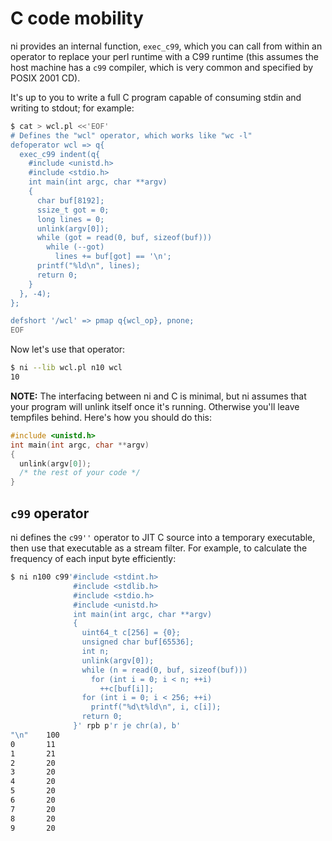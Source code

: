 # C code mobility
ni provides an internal function, `exec_c99`, which you can call from within an
operator to replace your perl runtime with a C99 runtime (this assumes the host
machine has a `c99` compiler, which is very common and specified by POSIX 2001
CD).

It's up to you to write a full C program capable of consuming stdin and writing
to stdout; for example:

```bash
$ cat > wcl.pl <<'EOF'
# Defines the "wcl" operator, which works like "wc -l"
defoperator wcl => q{
  exec_c99 indent(q{
    #include <unistd.h>
    #include <stdio.h>
    int main(int argc, char **argv)
    {
      char buf[8192];
      ssize_t got = 0;
      long lines = 0;
      unlink(argv[0]);
      while (got = read(0, buf, sizeof(buf)))
        while (--got)
          lines += buf[got] == '\n';
      printf("%ld\n", lines);
      return 0;
    }
  }, -4);
};

defshort '/wcl' => pmap q{wcl_op}, pnone;
EOF
```

Now let's use that operator:

```bash
$ ni --lib wcl.pl n10 wcl
10
```

**NOTE:** The interfacing between ni and C is minimal, but ni assumes that your
program will unlink itself once it's running. Otherwise you'll leave tempfiles
behind. Here's how you should do this:

```c
#include <unistd.h>
int main(int argc, char **argv)
{
  unlink(argv[0]);
  /* the rest of your code */
}
```


## `c99` operator
ni defines the `c99''` operator to JIT C source into a temporary executable,
then use that executable as a stream filter. For example, to calculate the
frequency of each input byte efficiently:

```bash
$ ni n100 c99'#include <stdint.h>
              #include <stdlib.h>
              #include <stdio.h>
              #include <unistd.h>
              int main(int argc, char **argv)
              {
                uint64_t c[256] = {0};
                unsigned char buf[65536];
                int n;
                unlink(argv[0]);
                while (n = read(0, buf, sizeof(buf)))
                  for (int i = 0; i < n; ++i)
                    ++c[buf[i]];
                for (int i = 0; i < 256; ++i)
                  printf("%d\t%ld\n", i, c[i]);
                return 0;
              }' rpb p'r je chr(a), b'
"\n"    100
0       11
1       21
2       20
3       20
4       20
5       20
6       20
7       20
8       20
9       20
```
